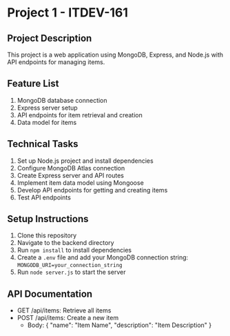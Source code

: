# Project 1 - ITDEV-161

## Project Description
This project is a web application using MongoDB, Express, and Node.js with API endpoints for managing items.

## Feature List
1. MongoDB database connection
2. Express server setup
3. API endpoints for item retrieval and creation
4. Data model for items

## Technical Tasks
1. Set up Node.js project and install dependencies
2. Configure MongoDB Atlas connection
3. Create Express server and API routes
4. Implement item data model using Mongoose
5. Develop API endpoints for getting and creating items
6. Test API endpoints

## Setup Instructions
1. Clone this repository
2. Navigate to the backend directory
3. Run `npm install` to install dependencies
4. Create a `.env` file and add your MongoDB connection string: `MONGODB_URI=your_connection_string`
5. Run `node server.js` to start the server

## API Documentation
- GET /api/items: Retrieve all items
- POST /api/items: Create a new item
  - Body: { "name": "Item Name", "description": "Item Description" }